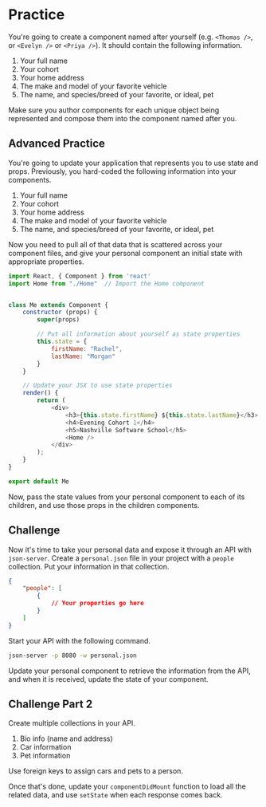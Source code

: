 # Practice

You're going to create a component named after yourself (e.g. `<Thomas />`, or `<Evelyn />` or `<Priya />`). It should contain the following information.

1. Your full name
1. Your cohort
1. Your home address
1. The make and model of your favorite vehicle
1. The name, and species/breed of your favorite, or ideal, pet

Make sure you author components for each unique object being represented and compose them into the component named after you.

## Advanced Practice

You're going to update your application that represents you to use state and props. Previously, you hard-coded the following information into your components.

1. Your full name
1. Your cohort
1. Your home address
1. The make and model of your favorite vehicle
1. The name, and species/breed of your favorite, or ideal, pet

Now you need to pull all of that data that is scattered across your component files, and give your personal component an initial state with appropriate properties.

```js
import React, { Component } from 'react'
import Home from "./Home"  // Import the Home component


class Me extends Component {
    constructor (props) {
        super(props)

        // Put all information about yourself as state properties
        this.state = {
            firstName: "Rachel",
            lastName: "Morgan"
        }
    }

    // Update your JSX to use state properties
    render() {
        return (
            <div>
                <h3>{this.state.firstName} ${this.state.lastName}</h3>
                <h4>Evening Cohort 1</h4>
                <h5>Nashville Software School</h5>
                <Home />
            </div>
        );
    }
}

export default Me
```

Now, pass the state values from your personal component to each of its children, and use those props in the children components.


## Challenge

Now it's time to take your personal data and expose it through an API with `json-server`. Create a `personal.json` file in your project with a `people` collection. Put your information in that collection.

```json
{
    "people": [
        {
            // Your properties go here
        }
    ]
}
```

Start your API with the following command.

```sh
json-server -p 8080 -w personal.json
```

Update your personal component to retrieve the information from the API, and when it is received, update the state of your component.

## Challenge Part 2

Create multiple collections in your API.

1. Bio info (name and address)
1. Car information
1. Pet information

Use foreign keys to assign cars and pets to a person.

Once that's done, update your `componentDidMount` function to load all the related data, and use `setState` when each response comes back.